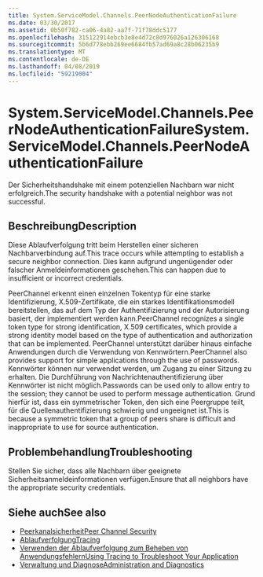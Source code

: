 ```yaml
---
title: System.ServiceModel.Channels.PeerNodeAuthenticationFailure
ms.date: 03/30/2017
ms.assetid: 0b50f782-ca06-4a82-aa7f-71f78ddc5177
ms.openlocfilehash: 315122914ebcb3e8e4d72c8d976026a126306168
ms.sourcegitcommit: 5b6d778ebb269ee6684fb57ad69a8c28b06235b9
ms.translationtype: MT
ms.contentlocale: de-DE
ms.lasthandoff: 04/08/2019
ms.locfileid: "59219004"
---
```

# <a name="systemservicemodelchannelspeernodeauthenticationfailure"></a><span data-ttu-id="95ff8-102">System.ServiceModel.Channels.PeerNodeAuthenticationFailure</span><span class="sxs-lookup"><span data-stu-id="95ff8-102">System.ServiceModel.Channels.PeerNodeAuthenticationFailure</span></span>
<span data-ttu-id="95ff8-103">Der Sicherheitshandshake mit einem potenziellen Nachbarn war nicht erfolgreich.</span><span class="sxs-lookup"><span data-stu-id="95ff8-103">The security handshake with a potential neighbor was not successful.</span></span>  
  
## <a name="description"></a><span data-ttu-id="95ff8-104">Beschreibung</span><span class="sxs-lookup"><span data-stu-id="95ff8-104">Description</span></span>  
 <span data-ttu-id="95ff8-105">Diese Ablaufverfolgung tritt beim Herstellen einer sicheren Nachbarverbindung auf.</span><span class="sxs-lookup"><span data-stu-id="95ff8-105">This trace occurs while attempting to establish a secure neighbor connection.</span></span> <span data-ttu-id="95ff8-106">Dies kann aufgrund ungenügender oder falscher Anmeldeinformationen geschehen.</span><span class="sxs-lookup"><span data-stu-id="95ff8-106">This can happen due to insufficient or incorrect credentials.</span></span>  
  
 <span data-ttu-id="95ff8-107">PeerChannel erkennt einen einzelnen Tokentyp für eine starke Identifizierung, X.509-Zertifikate, die ein starkes Identifikationsmodell bereitstellen, das auf dem Typ der Authentifizierung und der Autorisierung basiert, der implementiert werden kann.</span><span class="sxs-lookup"><span data-stu-id="95ff8-107">PeerChannel recognizes a single token type for strong identification, X.509 certificates, which provide a strong identity model based on the type of authentication and authorization that can be implemented.</span></span> <span data-ttu-id="95ff8-108">PeerChannel unterstützt darüber hinaus einfache Anwendungen durch die Verwendung von Kennwörtern.</span><span class="sxs-lookup"><span data-stu-id="95ff8-108">PeerChannel also provides support for simple applications through the use of passwords.</span></span> <span data-ttu-id="95ff8-109">Kennwörter können nur verwendet werden, um Zugang zu einer Sitzung zu erhalten. Die Durchführung von Nachrichtenauthentifizierung über Kennwörter ist nicht möglich.</span><span class="sxs-lookup"><span data-stu-id="95ff8-109">Passwords can be used only to allow entry to the session; they cannot be used to perform message authentication.</span></span> <span data-ttu-id="95ff8-110">Grund hierfür ist, dass ein symmetrischer Token, den sich eine Peergruppe teilt, für die Quellenauthentifizierung schwierig und ungeeignet ist.</span><span class="sxs-lookup"><span data-stu-id="95ff8-110">This is because a symmetric token that a group of peers share is difficult and inappropriate to use for source authentication.</span></span>  
  
## <a name="troubleshooting"></a><span data-ttu-id="95ff8-111">Problembehandlung</span><span class="sxs-lookup"><span data-stu-id="95ff8-111">Troubleshooting</span></span>  
 <span data-ttu-id="95ff8-112">Stellen Sie sicher, dass alle Nachbarn über geeignete Sicherheitsanmeldeinformationen verfügen.</span><span class="sxs-lookup"><span data-stu-id="95ff8-112">Ensure that all neighbors have the appropriate security credentials.</span></span>  
  
## <a name="see-also"></a><span data-ttu-id="95ff8-113">Siehe auch</span><span class="sxs-lookup"><span data-stu-id="95ff8-113">See also</span></span>

- [<span data-ttu-id="95ff8-114">Peerkanalsicherheit</span><span class="sxs-lookup"><span data-stu-id="95ff8-114">Peer Channel Security</span></span>](../../../../../docs/framework/wcf/feature-details/peer-channel-security.md)
- [<span data-ttu-id="95ff8-115">Ablaufverfolgung</span><span class="sxs-lookup"><span data-stu-id="95ff8-115">Tracing</span></span>](../../../../../docs/framework/wcf/diagnostics/tracing/index.md)
- [<span data-ttu-id="95ff8-116">Verwenden der Ablaufverfolgung zum Beheben von Anwendungsfehlern</span><span class="sxs-lookup"><span data-stu-id="95ff8-116">Using Tracing to Troubleshoot Your Application</span></span>](../../../../../docs/framework/wcf/diagnostics/tracing/using-tracing-to-troubleshoot-your-application.md)
- [<span data-ttu-id="95ff8-117">Verwaltung und Diagnose</span><span class="sxs-lookup"><span data-stu-id="95ff8-117">Administration and Diagnostics</span></span>](../../../../../docs/framework/wcf/diagnostics/index.md)
